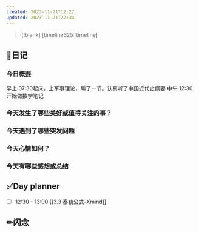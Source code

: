 ```yaml
---
created: 2023-11-21T12:27
updated: 2023-11-21T22:34
---
```

> [!blank] 
> [timeline325::timeline]
## 📓日记
### 今日概要
早上 07:30起床，上军事理论，睡了一节。认真听了中国近代史纲要
中午 12:30开始做数学笔记

### 今天发生了哪些美好或值得关注的事？


### 今天遇到了哪些突发问题


### 今天心情如何？


### 今天有哪些感想或总结


## ✅Day planner
- [ ] 12:30 - 13:00 [[3.3 泰勒公式-Xmind]]


## ✏闪念